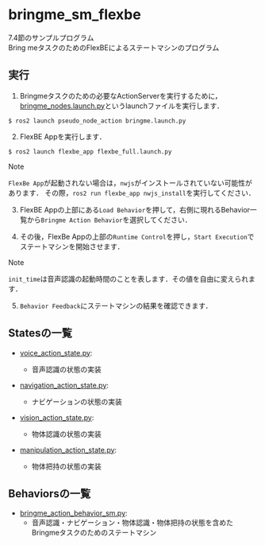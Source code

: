 # bringme_sm_flexbe

7.4節のサンプルプログラム  
Bring meタスクのためのFlexBEによるステートマシンのプログラム


## 実行

1. Bringmeタスクのための必要なActionServerを実行するために，[bringme_nodes.launch.py](../pseudo_node_action/launch/bringme_nodes.launch.py)というlaunchファイルを実行します．
  ```console
  $ ros2 launch pseudo_node_action bringme.launch.py
  ```

2. FlexBE Appを実行します．
  ```console
  $ ros2 launch flexbe_app flexbe_full.launch.py
  ```

> [!NOTE]
> `FlexBe App`が起動されない場合は，`nwjs`がインストールされていない可能性があります．
その際，`ros2 run flexbe_app nwjs_install`を実行してください．

3. FlexBE Appの上部にある`Load Behavior`を押して，右側に現れるBehavior一覧から`Bringme Action Behavior`を選択してください．

4. その後，FlexBe Appの上部の`Runtime Control`を押し，`Start Execution`でステートマシンを開始させます．

> [!NOTE]
> `init_time`は音声認識の起動時間のことを表します．その値を自由に変えられます．

5. `Behavior Feedback`にステートマシンの結果を確認できます．


## Statesの一覧

* [voice_action_state.py](bringme_sm_flexbe_states/bringme_sm_flexbe_states/voice_action_state.py):
  * 音声認識の状態の実装

* [navigation_action_state.py](bringme_sm_flexbe_states/bringme_sm_flexbe_states/navigation_action_state.py):
  * ナビゲーションの状態の実装

* [vision_action_state.py](bringme_sm_flexbe_states/bringme_sm_flexbe_states/vision_action_state.py):
  * 物体認識の状態の実装

* [manipulation_action_state.py](bringme_sm_flexbe_states/bringme_sm_flexbe_states/manipulation_action_state.py):
  * 物体把持の状態の実装

## Behaviorsの一覧

* [bringme_action_behavior_sm.py](bringme_sm_flexbe_behaviors/bringme_sm_flexbe_behaviors/bringme_action_behavior_sm.py):
  * 音声認識・ナビゲーション・物体認識・物体把持の状態を含めたBringmeタスクのためのステートマシン 
